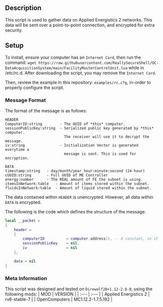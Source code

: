 ## Description
This script is used to gather data on Applied Energistics 2 networks. This data will be sent over a point-to-point connection, and encrypted for extra security.

## Setup
To install, ensure your computer has an `Internet Card`, then run the command: `wget https://raw.githubusercontent.com/ReallySecureShell/OC-DataAcquisitionSystem/main/FacilityMasterControlUnit.lua` while in /etc/rc.d.
After downloading the script, you may remove the `Internet Card`.

Then, review the example in this repository: `examples/rc.cfg`, in-order to properly configure the script.

### Message Format
The format of the message is as follows:
```
HEADER
ComputerID:string        - The UUID of *this* computer.
sessionPublicKey:string  - Serialized public key generated by *this* computer.
                           The receiver will use it to decrypt the message.
iv:string                - Initialization Vector is generated everytime a
                           message is sent. This is used for encryption.

DATA
timestamp:string   - day/month/year hour:minute:second (24-hour)
cUUID:string       - Full UUID of ME Controller
energy:number      - The REAL amount of FE the subnet is using.
itemsInNetwork:table   - Amount of items stored within the subnet. 
fluidsInNetwork:table  - Amount of liquid stored within the subnet.
```
The data contained within `HEADER` is unencrypted. However, all data within
`DATA` is encrypted.

The following is the code which defines the structure of the message:
```lua
local __packet =
{
    header =
    {
        computerID          = computer.address(), -- A constant, so it's generated once per execution.
        sessionPublicKey    = nil,
        iv                  = nil
    },

    data = nil
}
```

### Meta Information
This script was designed and tested on `Direwolf20+1.12-2.8.0`, using the following mods:
| MOD  | VERSION |
| :--- | :---    |
| Applied Energistics 2 | rv6-stable-7 |
| OpenComputers | MC1.12.2-1.7.5.192 |
